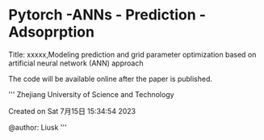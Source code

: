 # Pytorch -ANNs - Prediction - Adsoprption
Title: xxxxx,Modeling prediction and grid parameter optimization based on artificial neural network (ANN) approach

The code will be available online after the paper is published.

'''
Zhejiang University of Science and Technology

Created on Sat 7月15日 15:34:54 2023

@author: Liusk
'''

